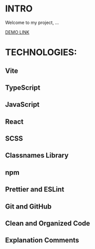# INTRO
Welcome to my project, ...

[DEMO LINK](https://kolya-movchan.github.io/***NAME-OF-PROJECT***)

# TECHNOLOGIES:

## Vite
## TypeScript
## JavaScript
## React
## SCSS
## Classnames Library
## npm
## Prettier and ESLint
## Git and GitHub
## Clean and Organized Code
## Explanation Comments
